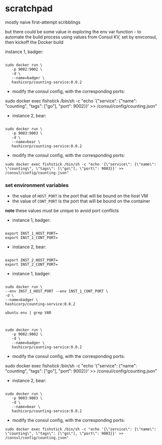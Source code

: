 # scratchpad

mostly naive first-attempt scribblings

but there could be some value in exploring the env var function - to automate the build process using values from Consul KV, set by envconsul, then kickoff the Docker build



instance 1, badger:

```

sudo docker run \
   -p 9002:9002 \
   -d \
   --name=badger \
   hashicorp/counting-service:0.0.2

```

- modify the consul config, with the corresponding ports:

sudo docker exec fishstick /bin/sh -c "echo '{\"service\": {\"name\": \"counting\", \"tags\": [\"go\"], \"port\": 9002}}' >> /consul/config/counting.json"

- instance 2, bear:

```

sudo docker run \
   -p 9003:9003 \
   -d \
   --name=bear \
   hashicorp/counting-service:0.0.2

```

- modify the consul config, with the corresponding ports:
   
`sudo docker exec fishstick /bin/sh -c "echo '{\"service\": {\"name\": \"counting\", \"tags\": [\"go\"], \"port\": 9003}}' >> /consul/config/counting.json"`


### set environment variables

- the value of `HOST_PORT` is the port that will be bound on the host VM
- the value of `CONT_PORT` is the port that will be bound on the container

**note** these values must be unique to avoid port conflicts

- instance 1, badger:

```

export INST_1_HOST_PORT=
export INST_1_CONT_PORT=

```

- instance 2, bear:

```

export INST_2_HOST_PORT=
export INST_2_CONT_PORT=

```

- instance 1, badger:

```

sudo docker run \
--env INST_1_HOST_PORT --env INST_1_CONT_PORT \
-d \
--name=badger \
hashicorp/counting-service:0.0.2

ubuntu env | grep VAR



sudo docker run \
   -p 9002:9002 \
   -d \
   --name=badger \
   hashicorp/counting-service:0.0.2

```

- modify the consul config, with the corresponding ports:

sudo docker exec fishstick /bin/sh -c "echo '{\"service\": {\"name\": \"counting\", \"tags\": [\"go\"], \"port\": 9002}}' >> /consul/config/counting.json"

- instance 2, bear:

```

sudo docker run \
   -p 9003:9003 \
   -d \
   --name=bear \
   hashicorp/counting-service:0.0.2

```

- modify the consul config, with the corresponding ports:
   
`sudo docker exec fishstick /bin/sh -c "echo '{\"service\": {\"name\": \"counting\", \"tags\": [\"go\"], \"port\": 9003}}' >> /consul/config/counting.json"`